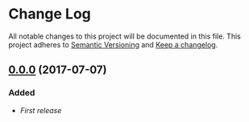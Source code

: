 ﻿# Change Log
All notable changes to this project will be documented in this file.
This project adheres to [Semantic Versioning](http://semver.org/) and [Keep a changelog](https://github.com/olivierlacan/keep-a-changelog).

## [0.0.0](https://github.com/idealista-tech/prometheus_alertmanager-role/tree/0.0.1) (2017-07-07)
### Added
- *First release*
